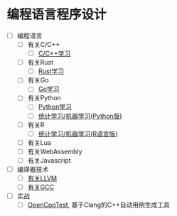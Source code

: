 # 编程语言程序设计

- [ ] 编程语言
  - [ ] 有关C/C++
    - [ ] [C/C++学习](CC++/README.md)
  - [ ] 有关Rust
    - [ ] [Rust学习](Rust/README.md)
  - [ ] 有关Go
    - [ ] [Go学习](Go/README.md)
  - [ ] 有关Python
    - [ ] [Python学习](http://nbviewer.jupyter.org/github/yejinlei/about-python/tree/master/)
    - [ ] [统计学习/机器学习(Python版)](https://gitee.com/yejinlei/about-ml/tree/master/Python)
  - [ ] 有关R
    - [ ] [统计学习/机器学习(R语言版)](https://gitee.com/yejinlei/about-ml/blob/master/R)
  - [ ] 有关Lua
  - [ ] 有关WebAssembly
  - [ ] 有关Javascript
- [ ] 编译器技术
  - [ ] [有关LLVM](./有关LLVM.md)
  - [ ] [有关GCC](GCC/README.md)
- [ ] 实战
  - [ ] [OpenCppTest](https://gitee.com/yejinlei/OpenCppTest), 基于Clang的C++自动用例生成工具

